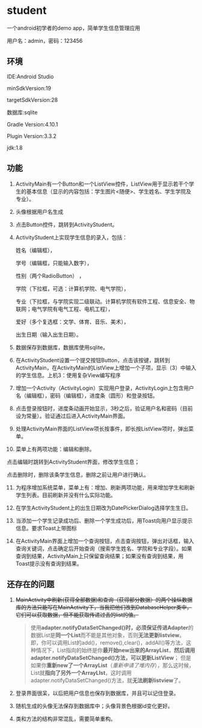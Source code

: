 # student

一个android初学者的demo app，简单学生信息管理应用

用户名：admin，密码：123456

## 环境

IDE:Android Studio

minSdkVersion:19

targetSdkVersion:28

数据库:sqlite

Gradle Version:4.10.1

Plugin Version:3.3.2

jdk:1.8

##  功能

1. ActivityMain有一个Button和一个ListView控件，ListView用于显示若干个学生的基本信息（显示的内容包括：学生图片<随便>、学生姓名、学生学院及专业）。

2. 头像根据用户名生成

3. 点击Button控件，跳转到ActivityStudent。

4. ActivityStudent上实现学生信息的录入，包括：

   姓名（编辑框），

   学号（编辑框，只能输入数字），

   性别（两个RadioButton） ，

   学院（下拉框，可选：计算机学院、电气学院），

   专业（下拉框，与学院实现二级联动。计算机学院有软件工程、信息安全、物联网；电气学院有电气工程、电机工程），

   爱好（多个复选框：文学、体育、音乐、美术），

   出生日期（输入出生日期）。

5. 数据保存到数据库，数据库使用sqlite。

6. 在ActivityStudent设置一个提交按钮Button，点击该按键，跳转到ActivityMain，在ActivityMain的ListView上增加一个子项，显示（3）中输入的学生信息。上机3：使用复杂View编写程序

7. 增加一个Activity（ActivityLogin）实现用户登录，ActivityLogin上包含用户名（编辑框），密码（编辑框），进度条（圆形）和登录按钮。

8. 点击登录按钮时，进度条动画开始显示，3秒之后，验证用户名和密码（目前设为常量）。验证通过后进入ActivityMain界面。

9. 处理ActivityMain界面的ListView项长按事件，即长按ListView项时，弹出菜单。

10. 菜单上有两项功能：编辑和删除。

   点击编辑时跳转到ActivityStudent界面，修改学生信息；

   点击删除时，删除该条学生信息，删除之前让用户进行确认。

11. 为程序增加系统菜单，菜单上有：增加、刷新两项功能，用来增加学生和刷新学生列表。目前刷新并没有什么实际功能。

12. 在学生ActivityStudent上的出生日期改为DatePickerDialog选择学生生日。

13. 当添加一个学生记录成功后、删除一个学生成功后，用Toast向用户显示提示信息。要求Toast上带图标

14. 在ActivityMain界面上增加一个查询按钮，点击查询按钮，弹出对话框，输入查询关键词，点击确定后开始查询（搜索学生姓名、学院和专业字段）。如果查询到结果，ActivityMain上只保留查询结果；如果没有查询到结果，用Toast提示没有查询到结果。

## 还存在的问题

1. ~~MainActivity中刷新(获得全部数据)和查询（获得部分数据）的两个操纵数据库的方法只能写在MainActivity下，当我把他们改到DatabaseHelper类中，它们可以获取数据，但不能获取传递过去的list的值。~~

   > 使用**adapter.notifyDataSetChanged()**时，必须保证传进**Adapter**的数据List是**同一个List**而不能是其他对象，否则**无法更新listview**。
   > 即，你可以调用List的add()，remove(),clear()，addAll()等方法，这种情况下，List指向的始终是你**最开始new出来的ArrayList**，**然后调用adapter.notifyDataSetChanged()**方法，可以**更新ListView**；
   > 但是如果你**重新new了一个ArrayList**（*重新申请了堆内存*），那么这时候，List就**指向了另外一个ArrayLIst**，这时调用adapter.notifyDataSetChanged()方法，就**无法刷新listview**了。

2. 登录界面很呆，以后把用户信息也保存到数据库，并且可以记住登录。

3. 随机生成的头像无法保存到数据库中；头像背景色根据id变化更好。

4. 类和方法的结构非常混乱，需要简单重构。